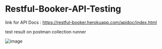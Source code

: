 # Restful-Booker-API-Testing

link for API Docs : https://restful-booker.herokuapp.com/apidoc/index.html

test result on postman collection runner

![image](https://github.com/user-attachments/assets/86289839-6006-4caf-9c70-50133c2db351)

